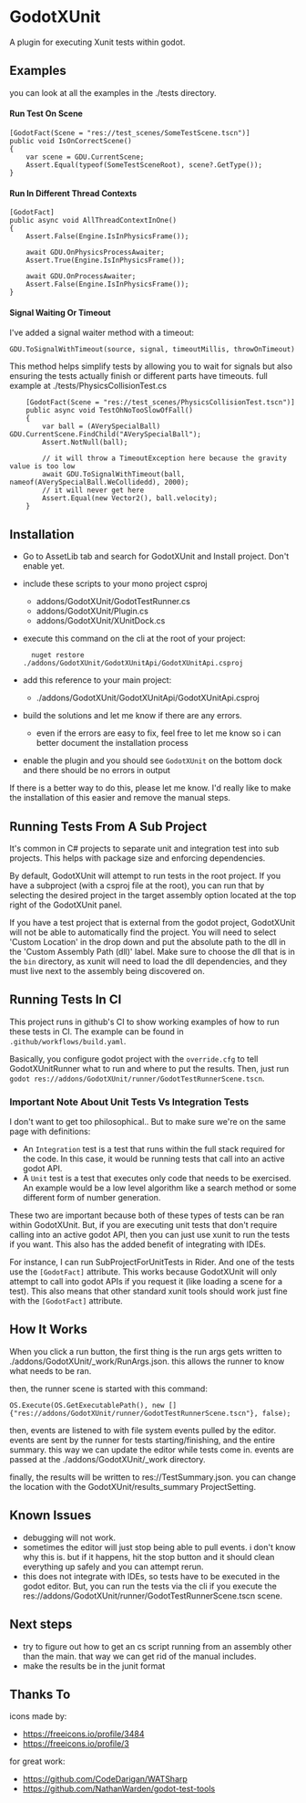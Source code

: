 # GodotXUnit

A plugin for executing Xunit tests within godot.

## Examples

you can look at all the examples in the ./tests directory.

#### Run Test On Scene

    [GodotFact(Scene = "res://test_scenes/SomeTestScene.tscn")]
    public void IsOnCorrectScene()
    {
        var scene = GDU.CurrentScene;
        Assert.Equal(typeof(SomeTestSceneRoot), scene?.GetType());
    }
 
#### Run In Different Thread Contexts

    [GodotFact]
    public async void AllThreadContextInOne()
    {
        Assert.False(Engine.IsInPhysicsFrame());

        await GDU.OnPhysicsProcessAwaiter;
        Assert.True(Engine.IsInPhysicsFrame());

        await GDU.OnProcessAwaiter;
        Assert.False(Engine.IsInPhysicsFrame());
    }
    
#### Signal Waiting Or Timeout

I've added a signal waiter method with a timeout:

    GDU.ToSignalWithTimeout(source, signal, timeoutMillis, throwOnTimeout)
    
This method helps simplify tests by allowing you to wait for signals
but also ensuring the tests actually finish or different parts have
timeouts. full example at ./tests/PhysicsCollisionTest.cs

        [GodotFact(Scene = "res://test_scenes/PhysicsCollisionTest.tscn")]
        public async void TestOhNoTooSlowOfFall()
        {
            var ball = (AVerySpecialBall) GDU.CurrentScene.FindChild("AVerySpecialBall");
            Assert.NotNull(ball);

            // it will throw a TimeoutException here because the gravity value is too low
            await GDU.ToSignalWithTimeout(ball, nameof(AVerySpecialBall.WeCollidedd), 2000);
            // it will never get here
            Assert.Equal(new Vector2(), ball.velocity);
        }

## Installation

* Go to AssetLib tab and search for GodotXUnit and Install project. Don't enable yet.
* include these scripts to your mono project csproj
    * addons/GodotXUnit/GodotTestRunner.cs
    * addons/GodotXUnit/Plugin.cs
    * addons/GodotXUnit/XUnitDock.cs
* execute this command on the cli at the root of your project:

        nuget restore ./addons/GodotXUnit/GodotXUnitApi/GodotXUnitApi.csproj

* add this reference to your main project:
    * ./addons/GodotXUnit/GodotXUnitApi/GodotXUnitApi.csproj
* build the solutions and let me know if there are any errors.
    * even if the errors are easy to fix, feel free to let me know so i can better
      document the installation process
* enable the plugin and you should see `GodotXUnit` on the bottom dock
  and there should be no errors in output


If there is a better way to do this, please let me know. I'd really like
to make the installation of this easier and remove the manual steps.

## Running Tests From A Sub Project

It's common in C# projects to separate unit and integration test into
sub projects. This helps with package size and enforcing dependencies.

By default, GodotXUnit will attempt to run tests in the root project.
If you have a subproject (with a csproj file at the root), you can
run that by selecting the desired project in the target assembly option
located at the top right of the GodotXUnit panel.

If you have a test project that is external from the godot project,
GodotXUnit will not be able to automatically find the project. You will
need to select 'Custom Location' in the drop down and put the absolute
path to the dll in the 'Custom Assembly Path (dll)' label. Make sure to
choose the dll that is in the `bin` directory, as xunit will need to
load the dll dependencies, and they must live next to the assembly being
discovered on.

## Running Tests In CI

This project runs in github's CI to show working examples of how to run
these tests in CI. The example can be found in `.github/workflows/build.yaml`.

Basically, you configure godot project with the `override.cfg` to tell
GodotXUnitRunner what to run and where to put the results. Then, just
run `godot res://addons/GodotXUnit/runner/GodotTestRunnerScene.tscn`.

### Important Note About Unit Tests Vs Integration Tests

I don't want to get too philosophical.. But to make sure we're on the same
page with definitions:
- An `Integration` test is a test that runs within the full stack required for the code.
In this case, it would be running tests that call into an active godot API. 
- A `Unit` test is a test that executes only code that needs to be exercised. An example
would be a low level algorithm like a search method or some different form of 
number generation.

These two are important because both of these types of tests can be ran within GodotXUnit.
But, if you are executing unit tests that don't require calling into an active
godot API, then you can just use xunit to run the tests if you want. This also has the
added benefit of integrating with IDEs.

For instance, I can run SubProjectForUnitTests in Rider. And one of the tests use
the `[GodotFact]` attribute. This works because GodotXUnit will only attempt to call
into godot APIs if you request it (like loading a scene for a test). This also means
that other standard xunit tools should work just fine with the `[GodotFact]` attribute.

## How It Works

When you click a run button, the first thing is the run args gets written
to ./addons/GodotXUnit/_work/RunArgs.json. this allows the runner to
know what needs to be ran. 

then, the runner scene is started with this command: 

`OS.Execute(OS.GetExecutablePath(), new [] {"res://addons/GodotXUnit/runner/GodotTestRunnerScene.tscn"}, false);`

then, events are listened to with file system events pulled by the editor. events
are sent by the runner for tests starting/finishing, and the entire summary.
this way we can update the editor while tests come in. events are passed
at the ./addons/GodotXUnit/_work directory.

finally, the results will be written to res://TestSummary.json. you can change
the location with the GodotXUnit/results_summary ProjectSetting.

## Known Issues

* debugging will not work.
* sometimes the editor will just stop being able to pull events. i don't know
  why this is. but if it happens, hit the stop button and it should clean everything
  up safely and you can attempt rerun.
* this does not integrate with IDEs, so tests have to be executed in the godot editor.
  But, you can run the tests via the cli if you execute the 
  res://addons/GodotXUnit/runner/GodotTestRunnerScene.tscn scene.

## Next steps

* try to figure out how to get an cs script running from an assembly other 
  than the main. that way we can get rid of the manual includes.
* make the results be in the junit format

## Thanks To

icons made by:
- https://freeicons.io/profile/3484
- https://freeicons.io/profile/3

for great work:
* https://github.com/CodeDarigan/WATSharp
* https://github.com/NathanWarden/godot-test-tools
